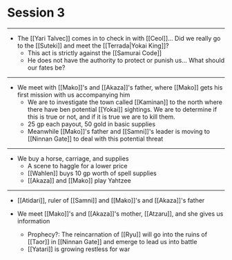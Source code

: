 # Session 3

---
- The [[Yari Talvec]] comes in to check in with [[Ceol]]... Did we really go to the [[Suteki]] and meet the [[Terrada|Yokai King]]?
	- This act is strictly against the [[Samurai Code]]
	- He does not have the authority to protect or punish us... What should our fates be?

---
- We meet with [[Mako]]'s and [[Akaza]]'s father, where [[Mako]] gets his first mission with us accompanying him
	- We are to investigate the town called [[Kaminan]] to the north where there have ben potential [[Yokai]] sightings. We are to determine if this is true or not, and if it is true we are to kill them. 
	- 25 gp each payout, 50 gold in basic supplies
	- Meanwhile [[Mako]]'s father and [[Samni]]'s leader is moving to [[Ninnan Gate]] to deal with this potential threat

---
- We buy a horse, carriage, and supplies
	- A scene to haggle for a lower price
	- [[Wahlen]] buys 10 gp worth of spell supplies
	- [[Akaza]] and [[Mako]] play Yahtzee

---

- [[Atidari]], ruler of [[Samni]] and [[Mako]]'s and [[Akaza]]'s father

- We meet [[Mako]]'s and [[Akaza]]'s mother, [[Atzaru]], and she gives us information
	- Prophecy?: The reincarnation of [[Ryu]] will go into the ruins of [[Taor]] in [[Ninnan Gate]] and emerge to lead us into battle
	- [[Yatari]] is growing restless for war

